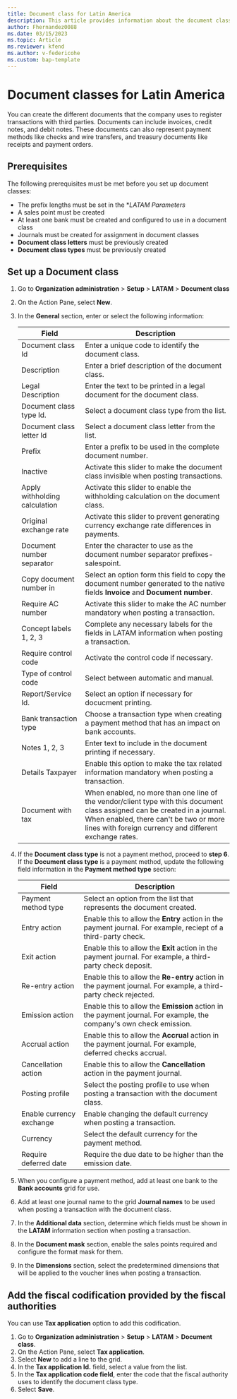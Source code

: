 ```yaml
---
title: Document class for Latin America 
description: This article provides information about the document class configuration for Latin America. 
author: Fhernandez0088
ms.date: 03/15/2023
ms.topic: Article
ms.reviewer: kfend
ms.author: v-federicohe 
ms.custom: bap-template
---
```


# Document classes for Latin America

You can create the different documents that the company uses to register transactions with third parties. Documents can include invoices, credit notes, and debit notes. These documents can also represent payment methods like checks and wire transfers, and treasury documents like receipts and payment orders.

## Prerequisites

The following prerequisites must be met before you set up document classes:

- The prefix lengths must be set in the **LATAM Parameters*
- A sales point must be created
- At least one bank must be created and configured to use in a document class
- Journals must be created for assignment in document classes
- **Document class letters** must be previously created
- **Document class types** must be previously created

## Set up a Document class
1. Go to **Organization administration** > **Setup** > **LATAM** > **Document class**
2. On the Action Pane, select **New**.
3. In the **General** section, enter or select the following information:

    | Field                         | Description                                          |
    |-------------------------------|------------------------------------------------------|
    | Document class Id             | Enter a unique code to identify the document class.  |
    | Description                   | Enter a brief description of the document class.     |
    | Legal Description             | Enter the text to be printed in a legal document for the document class.              |
    | Document class type Id.       | Select a document class type from the list.          |
    | Document class letter Id      | Select a document class letter from the list.        |
    | Prefix                        | Enter a prefix to be used in the complete document number.                            |
    | Inactive                      | Activate this slider to make the document class invisible when posting transactions.  |
    | Apply withholding calculation | Activate this slider to enable the withholding calculation on the document class.     |
    | Original exchange rate        | Activate this slider to prevent generating currency exchange rate differences in payments.  |
    | Document number separator     | Enter the character to use as the document number separator prefixes-salespoint.            |
    | Copy document number in       | Select an option form this field to copy the document number generated to the native fields **Invoice** and **Document number**.     |
    | Require AC number             | Activate this slider to make the AC number mandatory when posting a transaction.            |
    | Concept labels 1, 2, 3        | Complete any necessary labels for the fields in LATAM information when posting a transaction.  |
    | Require control code          | Activate the control code if necessary.              |
    | Type of control code          | Select between automatic and manual.                 |
    | Report/Service Id.            | Select an option if necessary for docucment printing.|
    | Bank transaction type         | Choose a transaction type when creating a payment method that has an impact on bank accounts.  |
    | Notes 1, 2, 3                 | Enter text to include in the document printing if necessary.  |
    | Details Taxpayer              | Enable this option to make the tax related information mandatory when posting a transaction.   |
    | Document with tax             | When enabled, no more than one line of the vendor/client type with this document class assigned can be created in a journal. When enabled, there can't be two or more lines with foreign currency and different exchange rates. |
4. If the **Document class type** is not a payment method, proceed to **step 6**. If the **Document class type** is a payment method, update the following field information in the **Payment method type** section:

    | Field                    | Description                                                                                           |
    |--------------------------|-------------------------------------------------------------------------------------------------------|
    | Payment method type      | Select an option from the list that represents the document created.                                  |
    | Entry action             | Enable this to allow the **Entry** action in the payment journal. For example, reciept of a third-party check.   |
    | Exit action              | Enable this to allow the **Exit** action in the payment journal. For example, a third-party check deposit.       |
    | Re-entry action          | Enable this to allow the **Re-entry** action in the payment journal. For example, a third-party check rejected. |
    | Emission action          | Enable this to allow the **Emission** action in the payment journal. For example, the company's own check emission.  |
    | Accrual action           | Enable this to allow the **Accrual** action in the payment journal. For example, deferred checks accrual.     |
    | Cancellation action      | Enable this to allow the **Cancellation** action in the payment journal.      |
    | Posting profile          | Select the posting profile to use when posting a transaction with the document class.             |
    | Enable currency exchange | Enable changing the default currency when posting a transaction.                                         |
    | Currency                 | Select the default currency for the payment method.                                                   |
    | Require deferred date    | Require the due date to be higher than the emission date.                                            |

5. When you configure a payment method, add at least one bank to the **Bank accounts** grid for use.
6. Add at least one journal name to the grid **Journal names** to be used when posting a transaction with the document class.
7. In the **Additional data** section, determine which fields must be shown in the **LATAM** information section when posting a transaction.
8. In the **Document mask** section, enable the sales points required and configure the format mask for them.
9. In the **Dimensions** section, select the predetermined dimensions that will be applied to the voucher lines when posting a transaction.

## Add the fiscal codification provided by the fiscal authorities

You can use **Tax application** option to add this codification.

1. Go to **Organization administration** > **Setup** > **LATAM** > **Document class**.
2. On the Action Pane, select **Tax application**.
3. Select **New** to add a line to the grid.
4. In the **Tax application Id.** field, select a value from the list.
5. In the **Tax application code field**, enter the code that the fiscal authority uses to identify the document class type.
6. Select **Save**.


